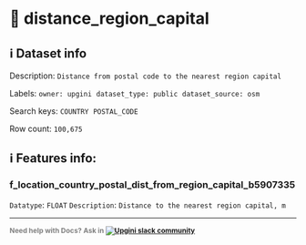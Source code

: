 # 📖 distance_region_capital 
## ℹ️ Dataset info 
Description: `Distance from postal code to the nearest region capital ` 

Labels: ` owner: upgini ` &nbsp;` dataset_type: public ` &nbsp;` dataset_source: osm ` &nbsp;

Search keys: 
` COUNTRY ` &nbsp;` POSTAL_CODE ` &nbsp;

Row count: `100,675` 

## ℹ️ Features info:

### f_location_country_postal_dist_from_region_capital_b5907335
`Datatype`: `FLOAT`
`Description`: `Distance to the nearest region capital, m`



---

<span style="color:grey;font-weight:700;font-size:12px">
    Need help with Docs? Ask in
    <a href="https://4mlg.short.gy/join-upgini-community">
        <img alt="Upgini slack community" src="https://img.shields.io/badge/slack-@upgini-orange.svg?logo=slack">
    </a>
</span>